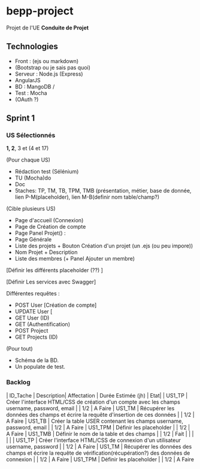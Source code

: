 # bepp-project

Projet de l'UE **Conduite de Projet**

## Technologies

 * Front : (ejs ou markdown)
 * (Bootstrap ou je sais pas quoi)
 * Serveur : Node.js (Express)
 * AngularJS
 * BD : MangoDB / 
 * Test : Mocha
 * (OAuth ?)

## Sprint 1

### US Sélectionnés

**1, 2**, 3 et (4 et 17)

(Pour chaque US)

 * Rédaction test (Sélénium)
 * TU (Mocha)do
 * Doc
 * 5taches: TP, TM, TB, TPM, TMB (présentation, métier, base de donnée, lien P-M(placeholder), lien M-B(definir nom table/champ?)

(Cible plusieurs US)
 * Page d'accueil (Connexion)
 * Page de Création de compte
 * Page Panel Projet() :
 * Page Générale
 * Liste des projets + Bouton Création d'un projet (un .ejs (ou peu impore))
 * Nom Projet + Description
 * Liste des membres (+ Panel Ajouter un membre)

[Définir les différents placeholder (??) ]

[Définir Les services avec Swagger]

Différentes requêtes :
 * POST User [Création de compte]
 * UPDATE User [ 
 * GET User (ID)
 * GET (Authentification)
 * POST Project
 * GET Projects (ID) 


(Pour tout)
 * Schéma de la BD.
 * Un populate de test.

### Backlog

| ID_Tache | Description| Affectation | Durée Estimée (jh) | Etat|
| US1_TP | Créer l'interface HTML/CSS de création d'un compte avec les champs username, password, email |  | 1/2 | A Faire 
| US1_TM | Récupérer les données des champs et écrire la requête d'insertion de ces données |  | 1/2 | A Faire 
| US1_TB | Créer la table USER contenant les champs username, password, email  |  | 1/2 | A Faire 
| US1_TPM | Définir les placeholder |  | 1/2 | A Faire 
| US1_TMB | Définir le nom de la table et des champs |  | 1/2 | Fait 
| | |  |  | 
| US1_TP | Créer l'interface HTML/CSS de connexion d'un utilisateur username, password |  | 1/2 | A Faire 
| US1_TM | Récupérer les données des champs et écrire la requête de vérification(récupération?) des données de connexion |  | 1/2 | A Faire
| US1_TPM | Définir les placeholder |  | 1/2 | A Faire 
